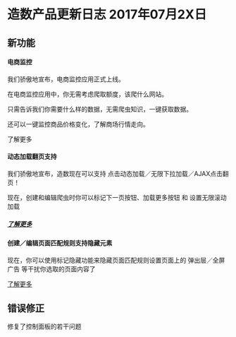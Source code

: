 # 造数产品更新日志 2017年07月2X日

## **新功能**

#### 电商监控

我们骄傲地宣布，电商监控应用正式上线。

在电商监控应用中，你无需考虑爬取额度，该爬什么网站。

只需告诉我们你需要什么样的数据，无需爬虫知识，一键获取数据。

还可以一键监控商品价格变化，了解商场行情走向。

了解更多

#### 动态加载翻页支持

我们骄傲地宣布，造数现在可以支持 点击动态加载／无限下拉加载／AJAX点击翻页！

现在，创建和编辑爬虫时你可以标记下一页按钮、加载更多按钮 和 设置无限滚动加载

##### [了解更多](https://github.com/zaoshu/openapi)

#### 创建／编辑页面匹配规则支持隐藏元素

现在，你可以使用标记隐藏功能来隐藏页面匹配规则设置页面上的 弹出层／全屏广告 等干扰你选取的页面内容了

[了解更多](https://www.gitbook.com/book/zaoshu/what-s-new/edit#)

## 错误修正

修复了控制面板的若干问题

